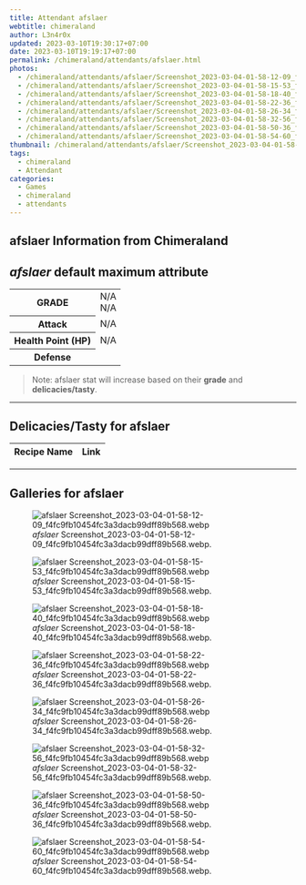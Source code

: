 ```yaml
---
title: Attendant afslaer
webtitle: chimeraland
author: L3n4r0x
updated: 2023-03-10T19:30:17+07:00
date: 2023-03-10T19:19:17+07:00
permalink: /chimeraland/attendants/afslaer.html
photos:
  - /chimeraland/attendants/afslaer/Screenshot_2023-03-04-01-58-12-09_f4fc9fb10454fc3a3dacb99dff89b568.webp
  - /chimeraland/attendants/afslaer/Screenshot_2023-03-04-01-58-15-53_f4fc9fb10454fc3a3dacb99dff89b568.webp
  - /chimeraland/attendants/afslaer/Screenshot_2023-03-04-01-58-18-40_f4fc9fb10454fc3a3dacb99dff89b568.webp
  - /chimeraland/attendants/afslaer/Screenshot_2023-03-04-01-58-22-36_f4fc9fb10454fc3a3dacb99dff89b568.webp
  - /chimeraland/attendants/afslaer/Screenshot_2023-03-04-01-58-26-34_f4fc9fb10454fc3a3dacb99dff89b568.webp
  - /chimeraland/attendants/afslaer/Screenshot_2023-03-04-01-58-32-56_f4fc9fb10454fc3a3dacb99dff89b568.webp
  - /chimeraland/attendants/afslaer/Screenshot_2023-03-04-01-58-50-36_f4fc9fb10454fc3a3dacb99dff89b568.webp
  - /chimeraland/attendants/afslaer/Screenshot_2023-03-04-01-58-54-60_f4fc9fb10454fc3a3dacb99dff89b568.webp
thumbnail: /chimeraland/attendants/afslaer/Screenshot_2023-03-04-01-58-12-09_f4fc9fb10454fc3a3dacb99dff89b568.webp
tags:
  - chimeraland
  - Attendant
categories:
  - Games
  - chimeraland
  - attendants
---
```


<link
  rel="stylesheet"
  href="https://rawcdn.githack.com/dimaslanjaka/Web-Manajemen/870a349/css/bootstrap-5-3-0-alpha3-wrapper.css"
/>
<section id="bootstrap-wrapper">
  <div data-bs-theme="dark">
    <h2>afslaer Information from Chimeraland</h2>
    <h2 id="attribute"><i>afslaer</i> default maximum attribute</h2>
    <div class="row">
      <div class="col mb-2">
        <div class="card">
          <div class="card-body">
            <table>
              <tr>
                <th>GRADE</th>
                <td>N/A <br />N/A</td>
              </tr>
              <tr>
                <th>Attack</th>
                <td>N/A</td>
              </tr>
              <tr>
                <th>Health Point (HP)</th>
                <td>N/A</td>
              </tr>
              <tr>
                <th>Defense</th>
                <td></td>
              </tr>
            </table>
          </div>
        </div>
      </div>
    </div>
    <blockquote class="bd-callout bd-callout-warning">
      Note: afslaer stat will increase based on their <b>grade</b> and
      <b>delicacies/tasty</b>.
    </blockquote>
    <hr />
    <h2 id="delicacies">Delicacies/Tasty for afslaer</h2>
    <div class="card">
      <div class="card-body">
        <div class="table-responsive">
          <table class="table table-striped">
            <thead>
              <tr>
                <th>Recipe Name</th>
                <th>Link</th>
              </tr>
            </thead>
            <tbody></tbody>
          </table>
        </div>
      </div>
    </div>
    <hr />
    <div id="gallery">
      <h2>Galleries for afslaer</h2>
      <div class="row">
        <div class="col-lg-6 col-12">
          <figure>
            <img
              src="https://www.webmanajemen.com/chimeraland/attendants/afslaer/Screenshot_2023-03-04-01-58-12-09_f4fc9fb10454fc3a3dacb99dff89b568.webp"
              alt="afslaer Screenshot_2023-03-04-01-58-12-09_f4fc9fb10454fc3a3dacb99dff89b568.webp"
            />
            <figcaption style="word-wrap: break-word">
              <i>afslaer</i>
              Screenshot_2023-03-04-01-58-12-09_f4fc9fb10454fc3a3dacb99dff89b568.webp.
            </figcaption>
          </figure>
        </div>
        <div class="col-lg-6 col-12">
          <figure>
            <img
              src="https://www.webmanajemen.com/chimeraland/attendants/afslaer/Screenshot_2023-03-04-01-58-15-53_f4fc9fb10454fc3a3dacb99dff89b568.webp"
              alt="afslaer Screenshot_2023-03-04-01-58-15-53_f4fc9fb10454fc3a3dacb99dff89b568.webp"
            />
            <figcaption style="word-wrap: break-word">
              <i>afslaer</i>
              Screenshot_2023-03-04-01-58-15-53_f4fc9fb10454fc3a3dacb99dff89b568.webp.
            </figcaption>
          </figure>
        </div>
        <div class="col-lg-6 col-12">
          <figure>
            <img
              src="https://www.webmanajemen.com/chimeraland/attendants/afslaer/Screenshot_2023-03-04-01-58-18-40_f4fc9fb10454fc3a3dacb99dff89b568.webp"
              alt="afslaer Screenshot_2023-03-04-01-58-18-40_f4fc9fb10454fc3a3dacb99dff89b568.webp"
            />
            <figcaption style="word-wrap: break-word">
              <i>afslaer</i>
              Screenshot_2023-03-04-01-58-18-40_f4fc9fb10454fc3a3dacb99dff89b568.webp.
            </figcaption>
          </figure>
        </div>
        <div class="col-lg-6 col-12">
          <figure>
            <img
              src="https://www.webmanajemen.com/chimeraland/attendants/afslaer/Screenshot_2023-03-04-01-58-22-36_f4fc9fb10454fc3a3dacb99dff89b568.webp"
              alt="afslaer Screenshot_2023-03-04-01-58-22-36_f4fc9fb10454fc3a3dacb99dff89b568.webp"
            />
            <figcaption style="word-wrap: break-word">
              <i>afslaer</i>
              Screenshot_2023-03-04-01-58-22-36_f4fc9fb10454fc3a3dacb99dff89b568.webp.
            </figcaption>
          </figure>
        </div>
        <div class="col-lg-6 col-12">
          <figure>
            <img
              src="https://www.webmanajemen.com/chimeraland/attendants/afslaer/Screenshot_2023-03-04-01-58-26-34_f4fc9fb10454fc3a3dacb99dff89b568.webp"
              alt="afslaer Screenshot_2023-03-04-01-58-26-34_f4fc9fb10454fc3a3dacb99dff89b568.webp"
            />
            <figcaption style="word-wrap: break-word">
              <i>afslaer</i>
              Screenshot_2023-03-04-01-58-26-34_f4fc9fb10454fc3a3dacb99dff89b568.webp.
            </figcaption>
          </figure>
        </div>
        <div class="col-lg-6 col-12">
          <figure>
            <img
              src="https://www.webmanajemen.com/chimeraland/attendants/afslaer/Screenshot_2023-03-04-01-58-32-56_f4fc9fb10454fc3a3dacb99dff89b568.webp"
              alt="afslaer Screenshot_2023-03-04-01-58-32-56_f4fc9fb10454fc3a3dacb99dff89b568.webp"
            />
            <figcaption style="word-wrap: break-word">
              <i>afslaer</i>
              Screenshot_2023-03-04-01-58-32-56_f4fc9fb10454fc3a3dacb99dff89b568.webp.
            </figcaption>
          </figure>
        </div>
        <div class="col-lg-6 col-12">
          <figure>
            <img
              src="https://www.webmanajemen.com/chimeraland/attendants/afslaer/Screenshot_2023-03-04-01-58-50-36_f4fc9fb10454fc3a3dacb99dff89b568.webp"
              alt="afslaer Screenshot_2023-03-04-01-58-50-36_f4fc9fb10454fc3a3dacb99dff89b568.webp"
            />
            <figcaption style="word-wrap: break-word">
              <i>afslaer</i>
              Screenshot_2023-03-04-01-58-50-36_f4fc9fb10454fc3a3dacb99dff89b568.webp.
            </figcaption>
          </figure>
        </div>
        <div class="col-lg-6 col-12">
          <figure>
            <img
              src="https://www.webmanajemen.com/chimeraland/attendants/afslaer/Screenshot_2023-03-04-01-58-54-60_f4fc9fb10454fc3a3dacb99dff89b568.webp"
              alt="afslaer Screenshot_2023-03-04-01-58-54-60_f4fc9fb10454fc3a3dacb99dff89b568.webp"
            />
            <figcaption style="word-wrap: break-word">
              <i>afslaer</i>
              Screenshot_2023-03-04-01-58-54-60_f4fc9fb10454fc3a3dacb99dff89b568.webp.
            </figcaption>
          </figure>
        </div>
      </div>
    </div>
  </div>
</section>